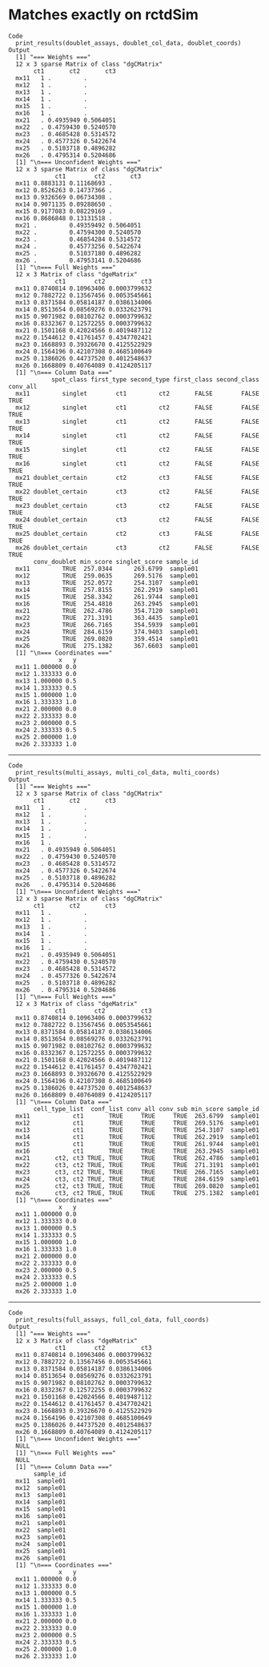 # Matches exactly on rctdSim

    Code
      print_results(doublet_assays, doublet_col_data, doublet_coords)
    Output
      [1] "=== Weights ==="
      12 x 3 sparse Matrix of class "dgCMatrix"
           ct1       ct2       ct3
      mx11   1 .         .        
      mx12   1 .         .        
      mx13   1 .         .        
      mx14   1 .         .        
      mx15   1 .         .        
      mx16   1 .         .        
      mx21   . 0.4935949 0.5064051
      mx22   . 0.4759430 0.5240570
      mx23   . 0.4685428 0.5314572
      mx24   . 0.4577326 0.5422674
      mx25   . 0.5103718 0.4896282
      mx26   . 0.4795314 0.5204686
      [1] "\n=== Unconfident Weights ==="
      12 x 3 sparse Matrix of class "dgCMatrix"
                 ct1        ct2       ct3
      mx11 0.8883131 0.11168693 .        
      mx12 0.8526263 0.14737366 .        
      mx13 0.9326569 0.06734308 .        
      mx14 0.9071135 0.09288650 .        
      mx15 0.9177083 0.08229169 .        
      mx16 0.8686848 0.13131518 .        
      mx21 .         0.49359492 0.5064051
      mx22 .         0.47594300 0.5240570
      mx23 .         0.46854284 0.5314572
      mx24 .         0.45773256 0.5422674
      mx25 .         0.51037180 0.4896282
      mx26 .         0.47953141 0.5204686
      [1] "\n=== Full Weights ==="
      12 x 3 Matrix of class "dgeMatrix"
                 ct1        ct2          ct3
      mx11 0.8740814 0.10963406 0.0003799632
      mx12 0.7882722 0.13567456 0.0053545661
      mx13 0.8371584 0.05814187 0.0386134006
      mx14 0.8513654 0.08569276 0.0332623791
      mx15 0.9071982 0.08102762 0.0003799632
      mx16 0.8332367 0.12572255 0.0003799632
      mx21 0.1501168 0.42024566 0.4019487112
      mx22 0.1544612 0.41761457 0.4347702421
      mx23 0.1668893 0.39326670 0.4125522929
      mx24 0.1564196 0.42107308 0.4685100649
      mx25 0.1386026 0.44737520 0.4012548637
      mx26 0.1668809 0.40764089 0.4124205117
      [1] "\n=== Column Data ==="
                spot_class first_type second_type first_class second_class conv_all
      mx11         singlet        ct1         ct2       FALSE        FALSE     TRUE
      mx12         singlet        ct1         ct2       FALSE        FALSE     TRUE
      mx13         singlet        ct1         ct2       FALSE        FALSE     TRUE
      mx14         singlet        ct1         ct2       FALSE        FALSE     TRUE
      mx15         singlet        ct1         ct2       FALSE        FALSE     TRUE
      mx16         singlet        ct1         ct2       FALSE        FALSE     TRUE
      mx21 doublet_certain        ct2         ct3       FALSE        FALSE     TRUE
      mx22 doublet_certain        ct3         ct2       FALSE        FALSE     TRUE
      mx23 doublet_certain        ct3         ct2       FALSE        FALSE     TRUE
      mx24 doublet_certain        ct3         ct2       FALSE        FALSE     TRUE
      mx25 doublet_certain        ct2         ct3       FALSE        FALSE     TRUE
      mx26 doublet_certain        ct3         ct2       FALSE        FALSE     TRUE
           conv_doublet min_score singlet_score sample_id
      mx11         TRUE  257.0344      263.6799  sample01
      mx12         TRUE  259.0635      269.5176  sample01
      mx13         TRUE  252.0572      254.3107  sample01
      mx14         TRUE  257.8155      262.2919  sample01
      mx15         TRUE  258.3342      261.9744  sample01
      mx16         TRUE  254.4810      263.2945  sample01
      mx21         TRUE  262.4786      354.7120  sample01
      mx22         TRUE  271.3191      363.4435  sample01
      mx23         TRUE  266.7165      354.5939  sample01
      mx24         TRUE  284.6159      374.9403  sample01
      mx25         TRUE  269.0820      359.4514  sample01
      mx26         TRUE  275.1382      367.6603  sample01
      [1] "\n=== Coordinates ==="
                  x   y
      mx11 1.000000 0.0
      mx12 1.333333 0.0
      mx13 1.000000 0.5
      mx14 1.333333 0.5
      mx15 1.000000 1.0
      mx16 1.333333 1.0
      mx21 2.000000 0.0
      mx22 2.333333 0.0
      mx23 2.000000 0.5
      mx24 2.333333 0.5
      mx25 2.000000 1.0
      mx26 2.333333 1.0

---

    Code
      print_results(multi_assays, multi_col_data, multi_coords)
    Output
      [1] "=== Weights ==="
      12 x 3 sparse Matrix of class "dgCMatrix"
           ct1       ct2       ct3
      mx11   1 .         .        
      mx12   1 .         .        
      mx13   1 .         .        
      mx14   1 .         .        
      mx15   1 .         .        
      mx16   1 .         .        
      mx21   . 0.4935949 0.5064051
      mx22   . 0.4759430 0.5240570
      mx23   . 0.4685428 0.5314572
      mx24   . 0.4577326 0.5422674
      mx25   . 0.5103718 0.4896282
      mx26   . 0.4795314 0.5204686
      [1] "\n=== Unconfident Weights ==="
      12 x 3 sparse Matrix of class "dgCMatrix"
           ct1       ct2       ct3
      mx11   1 .         .        
      mx12   1 .         .        
      mx13   1 .         .        
      mx14   1 .         .        
      mx15   1 .         .        
      mx16   1 .         .        
      mx21   . 0.4935949 0.5064051
      mx22   . 0.4759430 0.5240570
      mx23   . 0.4685428 0.5314572
      mx24   . 0.4577326 0.5422674
      mx25   . 0.5103718 0.4896282
      mx26   . 0.4795314 0.5204686
      [1] "\n=== Full Weights ==="
      12 x 3 Matrix of class "dgeMatrix"
                 ct1        ct2          ct3
      mx11 0.8740814 0.10963406 0.0003799632
      mx12 0.7882722 0.13567456 0.0053545661
      mx13 0.8371584 0.05814187 0.0386134006
      mx14 0.8513654 0.08569276 0.0332623791
      mx15 0.9071982 0.08102762 0.0003799632
      mx16 0.8332367 0.12572255 0.0003799632
      mx21 0.1501168 0.42024566 0.4019487112
      mx22 0.1544612 0.41761457 0.4347702421
      mx23 0.1668893 0.39326670 0.4125522929
      mx24 0.1564196 0.42107308 0.4685100649
      mx25 0.1386026 0.44737520 0.4012548637
      mx26 0.1668809 0.40764089 0.4124205117
      [1] "\n=== Column Data ==="
           cell_type_list  conf_list conv_all conv_sub min_score sample_id
      mx11            ct1       TRUE     TRUE     TRUE  263.6799  sample01
      mx12            ct1       TRUE     TRUE     TRUE  269.5176  sample01
      mx13            ct1       TRUE     TRUE     TRUE  254.3107  sample01
      mx14            ct1       TRUE     TRUE     TRUE  262.2919  sample01
      mx15            ct1       TRUE     TRUE     TRUE  261.9744  sample01
      mx16            ct1       TRUE     TRUE     TRUE  263.2945  sample01
      mx21       ct2, ct3 TRUE, TRUE     TRUE     TRUE  262.4786  sample01
      mx22       ct3, ct2 TRUE, TRUE     TRUE     TRUE  271.3191  sample01
      mx23       ct3, ct2 TRUE, TRUE     TRUE     TRUE  266.7165  sample01
      mx24       ct3, ct2 TRUE, TRUE     TRUE     TRUE  284.6159  sample01
      mx25       ct2, ct3 TRUE, TRUE     TRUE     TRUE  269.0820  sample01
      mx26       ct3, ct2 TRUE, TRUE     TRUE     TRUE  275.1382  sample01
      [1] "\n=== Coordinates ==="
                  x   y
      mx11 1.000000 0.0
      mx12 1.333333 0.0
      mx13 1.000000 0.5
      mx14 1.333333 0.5
      mx15 1.000000 1.0
      mx16 1.333333 1.0
      mx21 2.000000 0.0
      mx22 2.333333 0.0
      mx23 2.000000 0.5
      mx24 2.333333 0.5
      mx25 2.000000 1.0
      mx26 2.333333 1.0

---

    Code
      print_results(full_assays, full_col_data, full_coords)
    Output
      [1] "=== Weights ==="
      12 x 3 Matrix of class "dgeMatrix"
                 ct1        ct2          ct3
      mx11 0.8740814 0.10963406 0.0003799632
      mx12 0.7882722 0.13567456 0.0053545661
      mx13 0.8371584 0.05814187 0.0386134006
      mx14 0.8513654 0.08569276 0.0332623791
      mx15 0.9071982 0.08102762 0.0003799632
      mx16 0.8332367 0.12572255 0.0003799632
      mx21 0.1501168 0.42024566 0.4019487112
      mx22 0.1544612 0.41761457 0.4347702421
      mx23 0.1668893 0.39326670 0.4125522929
      mx24 0.1564196 0.42107308 0.4685100649
      mx25 0.1386026 0.44737520 0.4012548637
      mx26 0.1668809 0.40764089 0.4124205117
      [1] "\n=== Unconfident Weights ==="
      NULL
      [1] "\n=== Full Weights ==="
      NULL
      [1] "\n=== Column Data ==="
           sample_id
      mx11  sample01
      mx12  sample01
      mx13  sample01
      mx14  sample01
      mx15  sample01
      mx16  sample01
      mx21  sample01
      mx22  sample01
      mx23  sample01
      mx24  sample01
      mx25  sample01
      mx26  sample01
      [1] "\n=== Coordinates ==="
                  x   y
      mx11 1.000000 0.0
      mx12 1.333333 0.0
      mx13 1.000000 0.5
      mx14 1.333333 0.5
      mx15 1.000000 1.0
      mx16 1.333333 1.0
      mx21 2.000000 0.0
      mx22 2.333333 0.0
      mx23 2.000000 0.5
      mx24 2.333333 0.5
      mx25 2.000000 1.0
      mx26 2.333333 1.0

